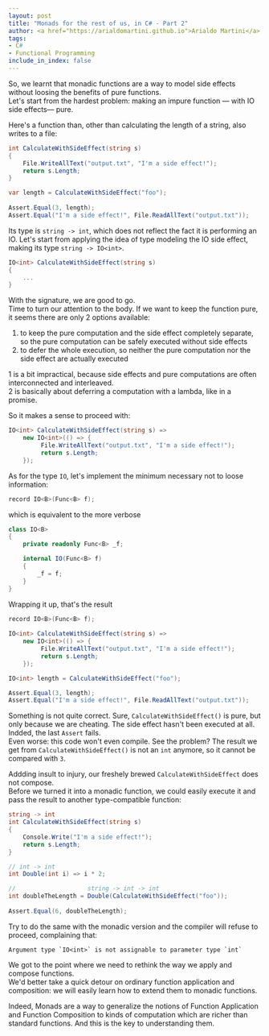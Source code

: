 ```yaml
---
layout: post
title: "Monads for the rest of us, in C# - Part 2"
author: <a href="https://arialdomartini.github.io">Arialdo Martini</a>
tags:
- C#
- Functional Programming
include_in_index: false
---
```

So, we learnt that monadic functions are a way to model side effects without loosing the benefits of pure functions.  
Let's start from the hardest problem: making an impure function &mdash; with IO side effects&mdash; pure.

Here's a function than, other than calculating the length of a string, also writes to a file:

```csharp
int CalculateWithSideEffect(string s)
{
    File.WriteAllText("output.txt", "I'm a side effect!");
    return s.Length;
}

var length = CalculateWithSideEffect("foo");
        
Assert.Equal(3, length);
Assert.Equal("I'm a side effect!", File.ReadAllText("output.txt"));
```

Its type is `string -> int`, which does not reflect the fact it is performing an IO. Let's start from applying the idea of type modeling the IO side effect, making its type `string -> IO<int>`.

```csharp
IO<int> CalculateWithSideEffect(string s)
{
    ...
}
```

With the signature, we are good to go.  
Time to turn our attention to the body. If we want to keep the function pure, it seems there are only 2 options available:

1. to keep the pure computation and the side effect completely separate, so the pure computation can be safely executed without side effects
2. to defer the whole execution, so neither the pure computation nor the side effect are actually executed


1 is a bit impractical, because side effects and pure computations are often interconnected and interleaved.  
2 is basically about deferring a computation with a lambda, like in a promise.

So it makes a sense to proceed with:

```csharp
IO<int> CalculateWithSideEffect(string s) =>
    new IO<int>(() => {
         File.WriteAllText("output.txt", "I'm a side effect!");
         return s.Length;
    });
```

As for the type `IO`, let's implement the minimum necessary not to loose information:

```csharp
record IO<B>(Func<B> f);
```

which is equivalent to the more verbose

```csharp
class IO<B>
{
    private readonly Func<B> _f;

    internal IO(Func<B> f)
    {
        _f = f;
    }
}
```

Wrapping it up, that's the result

```csharp
record IO<B>(Func<B> f);
    
IO<int> CalculateWithSideEffect(string s) =>
    new IO<int>(() => {
         File.WriteAllText("output.txt", "I'm a side effect!");
         return s.Length;
    });

IO<int> length = CalculateWithSideEffect("foo");

Assert.Equal(3, length);
Assert.Equal("I'm a side effect!", File.ReadAllText("output.txt"));
```

Something is not quite correct. Sure, `CalculateWithSideEffect()` is pure, but only because we are cheating. The side effect hasn't been executed at all. Indded, the last `Assert` fails.  
Even worse: this code won't even compile. See the problem? The result we get from `CalculateWithSideEffect()` is not an `int` anymore, so it cannot be compared with `3`.

Addding insult to injury, our freshely brewed `CalculateWithSideEffect` does not compose.  
Before we turned it into a monadic function, we could easily execute it and pass the result to another type-compatible function:

```csharp
string -> int
int CalculateWithSideEffect(string s)
{
    Console.Write("I'm a side effect!");
    return s.Length;
}

// int -> int
int Double(int i) => i * 2;

//                    string -> int -> int
int doubleTheLength = Double(CalculateWithSideEffect("foo"));
        
Assert.Equal(6, doubleTheLength);
```

Try to do the same with the monadic version and the compiler will refuse to proceed, complaining that:

```
Argument type `IO<int>` is not assignable to parameter type `int`
```

We got to the point where we need to rethink the way we apply and compose functions.  
We'd better take a quick detour on ordinary function application and composition: we will easily learn how to extend them to monadic functions.

Indeed, Monads are a way to generalize the notions of Function Application and Function Composition to kinds of computation which are richer than standard functions. And this is the key to understanding them.
